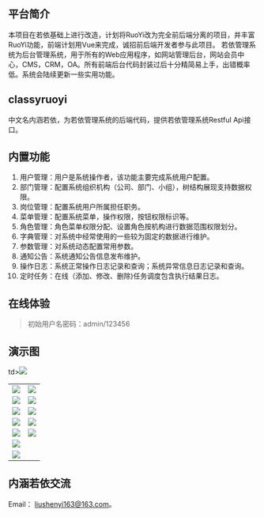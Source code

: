 ## 平台简介
本项目在若依基础上进行改造，计划将RuoYi改为完全前后端分离的项目，并丰富RuoYi功能，前端计划用Vue来完成，诚招前后端开发者参与此项目。
若依管理系统为后台管理系统，用于所有的Web应用程序，如网站管理后台，网站会员中心，CMS，CRM，OA。所有前端后台代码封装过后十分精简易上手，出错概率低。系统会陆续更新一些实用功能。
## classyruoyi
中文名内涵若依，为若依管理系统的后端代码，提供若依管理系统Restful Api接口。
## 内置功能

1.  用户管理：用户是系统操作者，该功能主要完成系统用户配置。
2.  部门管理：配置系统组织机构（公司、部门、小组），树结构展现支持数据权限。
3.  岗位管理：配置系统用户所属担任职务。
4.  菜单管理：配置系统菜单，操作权限，按钮权限标识等。
5.  角色管理：角色菜单权限分配、设置角色按机构进行数据范围权限划分。
6.  字典管理：对系统中经常使用的一些较为固定的数据进行维护。
7.  参数管理：对系统动态配置常用参数。
8.  通知公告：系统通知公告信息发布维护。
9.  操作日志：系统正常操作日志记录和查询；系统异常信息日志记录和查询。
10. 定时任务：在线（添加、修改、删除)任务调度包含执行结果日志。
## 在线体验
> 初始用户名密码：admin/123456  

## 演示图

<table>
    <tr>
        <td><img src="https://github.com/yjjhkyq/images/blob/master/1.png"/></td>
        <td><img src="https://github.com/yjjhkyq/images/blob/master/SY%7B1KE6Y%5BWKWH(K%25%5DLJ0__P.png"/></td>
    </tr>
    <tr>
        <td><img src="https://github.com/yjjhkyq/images/blob/master/2.png"/></td>
        <td><img src="https://github.com/yjjhkyq/images/blob/master/3.png"/></td>
    </tr>
    <tr>
        <td><img src="https://github.com/yjjhkyq/images/blob/master/4.png"/></td>
        <td><img src="https://github.com/yjjhkyq/images/blob/master/5.png"/></td>
    </tr>
    <tr>
        <td><img src="https://github.com/yjjhkyq/images/blob/master/6.png"/></td>
        <td><img src="https://github.com/yjjhkyq/images/blob/master/7.png"/></td>
    </tr>
	<tr>
        <td><img src="https://github.com/yjjhkyq/images/blob/master/8.png"/></td>
        <td><img src="https://github.com/yjjhkyq/images/blob/master/9.png"/></td>
    </tr>
	<tr>
        <td><img src="https://github.com/yjjhkyq/images/blob/master/10.png"/></td>
	td><img src="https://github.com/yjjhkyq/images/blob/master/11.png"/></td>
    </tr>
    </tr>
    <tr>
        <td><img src="https://github.com/yjjhkyq/images/blob/master/12.png"/></td>
    </tr>
</table>


## 内涵若依交流

Email： liushenyi163@163.com。
